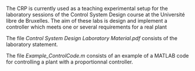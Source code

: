 The CRP is currently used as a teaching experimental setup for the laboratory sessions of the Control System Design course at the Université libre de Bruxelles.
The aim of these labs is design and implement a controller which meets one or several requirements for a real plant

The file *Control System Design Laboratory Material.pdf* consists of the laboratory statement.

The file *Example_ControlCode.m* consists of an example of a MATLAB code for controlling a plant with a proportionnal controller.
